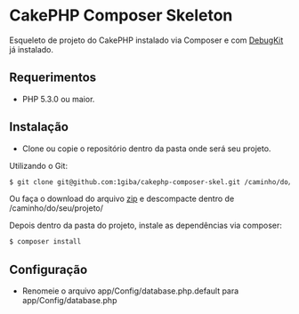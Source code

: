 # CakePHP Composer Skeleton

Esqueleto de projeto do CakePHP instalado via Composer e com [DebugKit](https://github.com/cakephp/debug_kit) já instalado.

## Requerimentos

* PHP 5.3.0 ou maior.

## Instalação

* Clone ou copie o repositório dentro da pasta onde será seu projeto.

Utilizando o Git:
```sh
$ git clone git@github.com:1giba/cakephp-composer-skel.git /caminho/do/seu/projeto/
```

Ou faça o download do arquivo [zip](https://github.com/1giba/cakephp-composer-skel/archive/master.zip) e descompacte dentro de /caminho/do/seu/projeto/

Depois dentro da pasta do projeto, instale as dependências via composer:
```sh
$ composer install
```

## Configuração

* Renomeie o arquivo app/Config/database.php.default para app/Config/database.php

